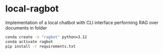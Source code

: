# local-ragbot
Implementation of a local chatbot with CLI interface performing RAG over documents in folder

```bash
conda create -n "ragbot" python=3.12
conda activate ragbot
pip install -r requirements.txt
```